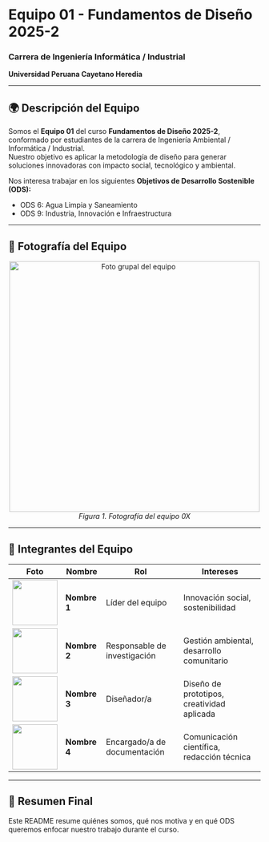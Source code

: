 # Equipo 01 - Fundamentos de Diseño 2025-2  
### Carrera de Ingeniería Informática / Industrial  
**Universidad Peruana Cayetano Heredia**

---

## 🌍 Descripción del Equipo  
Somos el **Equipo 01** del curso **Fundamentos de Diseño 2025-2**, conformado por estudiantes de la carrera de Ingeniería Ambiental / Informática / Industrial.  
Nuestro objetivo es aplicar la metodología de diseño para generar soluciones innovadoras con impacto social, tecnológico y ambiental.  

Nos interesa trabajar en los siguientes **Objetivos de Desarrollo Sostenible (ODS):**  

- ODS 6: Agua Limpia y Saneamiento  
- ODS 9: Industria, Innovación e Infraestructura  

---

## 📸 Fotografía del Equipo  
<p align="center">
  <img src="/Recursos/Imágenes/equipo.png" alt="Foto grupal del equipo" width="500"/><br>
  <em>Figura 1. Fotografía del equipo 0X</em>
</p>

---

## 👥 Integrantes del Equipo  

| Foto | Nombre | Rol | Intereses |
|------|--------|-----|-----------|
| <img src="/Recursos/Imágenes/integrante_1.jpeg" width="90"/> | **Nombre 1** | Líder del equipo | Innovación social, sostenibilidad |
| <img src="/Recursos/Imágenes/integrante_2.jpeg" width="90"/> | **Nombre 2** | Responsable de investigación | Gestión ambiental, desarrollo comunitario |
| <img src="/Recursos/Imágenes/integrante_3.jpeg" width="90"/> | **Nombre 3** | Diseñador/a | Diseño de prototipos, creatividad aplicada |
| <img src="/Recursos/Imágenes/integrante_4.jpeg" width="90"/> | **Nombre 4** | Encargado/a de documentación | Comunicación científica, redacción técnica |


---

## 📌 Resumen Final  
Este README resume quiénes somos, qué nos motiva y en qué ODS queremos enfocar nuestro trabajo durante el curso.  
